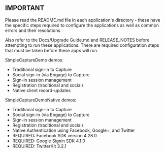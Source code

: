 ## IMPORTANT

Please read the README.md file in each application's directory - these have the specific steps required to configure the applications as well as common errors and their resolutions.

Also refer to the Docs/Upgrade Guide.md and RELEASE_NOTES before attempting to run these applications.  There are required configuration steps that must be taken before these apps will run.

SimpleCaptureDemo demos:
- Traditional sign-in to Capture
- Social sign-in (via Engage) to Capture
- Sign-in session management
- Registration (traditional and social)
- Native client record-updates

SimpleCaptureDemoNative demos:
- Traditional sign-in to Capture
- Social sign-in (via Engage) to Capture
- Sign-in session management
- Registration (traditional and social)
- Native Authentication using Facebook, Google+, and Twitter
- REQUIRED: Facebook SDK version 4.28.0
- REQUIRED: Google Signin SDK 4.1.0
- REQUIRED: TwitterKit 3.2.1

